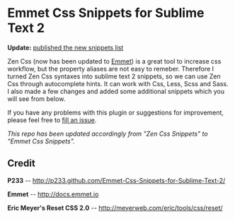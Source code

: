 # Emmet Css Snippets for Sublime Text 2

**Update:** [published the new snippets list](http://p233.github.com/Emmet-Css-Snippets-for-Sublime-Text-2/)

Zen Css (now has been updated to [Emmet](http://docs.emmet.io)) is a great tool to increase css workflow, but the property aliases are not easy to remeber. Therefore I turned Zen Css syntaxes into sublime text 2 snippets, so we can use Zen Css through autocomplete hints. It can work with Css, Less, Scss and Sass. I also made a few changes and added some additional snippets which you will see from below.

If you have any problems with this plugin or suggestions for improvement, please feel free to [fill an issue](https://github.com/P233/Emmet-Css-Snippets-for-Sublime-Text-2/issues).

*This repo has been updated accordingly from "Zen Css Snippets" to "Emmet Css Snippets".*


## Credit

**P233** -- http://p233.github.com/Emmet-Css-Snippets-for-Sublime-Text-2/

**Emmet** -- http://docs.emmet.io

**Eric Meyer's Reset CSS 2.0** -- http://meyerweb.com/eric/tools/css/reset/
